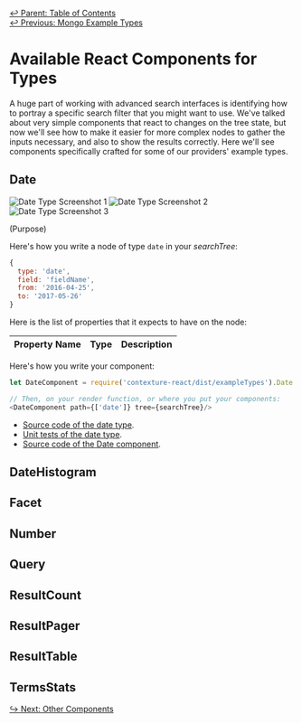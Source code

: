 ﻿[↩  Parent: Table of Contents](../README.md)  
[↩  Previous: Mongo Example Types](mongo-example-types.md)

# Available React Components for Types

A huge part of working with advanced search interfaces is identifying
how to portray a specific search filter that you might want to use.
We've talked about very simple components that react to changes on the
tree state, but now we'll see how to make it easier for more complex
nodes to gather the inputs necessary, and also to show the results
correctly. Here we'll see components specifically crafted for some of
our providers' example types.

## Date

![Date Type Screenshot 1](https://i.imgur.com/XwuGi2c.png)
![Date Type Screenshot 2](https://i.imgur.com/joTECy0.png)
![Date Type Screenshot 3](https://i.imgur.com/acvIuIS.png)

(Purpose)

Here's how you write a node of type `date` in your _searchTree_:
```javascript
{
  type: 'date',
  field: 'fieldName',
  from: '2016-04-25',
  to: '2017-05-26'
}
```

Here is the list of properties that it expects to have on the node:

| Property Name | Type | Description |
| --- | --- | --- |

Here's how you write your component:
```javascript
let DateComponent = require('contexture-react/dist/exampleTypes').Date

// Then, on your render function, or where you put your components:
<DateComponent path={['date']} tree={searchTree}/>
```

- [Source code of the date type](https://github.com/smartprocure/contexture-elasticsearch/blob/master/src/example-types/date.js).
- [Unit tests of the date type](https://github.com/smartprocure/contexture-elasticsearch/blob/master/test/example-types/date.js).
- [Source code of the Date component](https://github.com/smartprocure/contexture-react/blob/master/src/exampleTypes/Date.js).

## DateHistogram
## Facet
## Number
## Query
## ResultCount
## ResultPager
## ResultTable
## TermsStats

[↪ Next: Other Components](../other-components/README.md)
